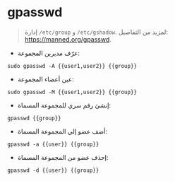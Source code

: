 # gpasswd

> إدارة `/etc/group` و `/etc/gshadow`.
> لمزيد من التفاصيل: <https://manned.org/gpasswd>.

- عرّف مديرين المجموعة:

`sudo gpasswd -A {{user1,user2}} {{group}}`

- عين أعضاء المجموعة:

`sudo gpasswd -M {{user1,user2}} {{group}}`

- إنشئ رقم سري للمجموعة المسماة:

`gpasswd {{group}}`

- أضف عضو إلي المجموعة المسماة:

`gpasswd -a {{user}} {{group}}`

- إحذف عضو من المجموعة المسماة:

`gpasswd -d {{user}} {{group}}`
